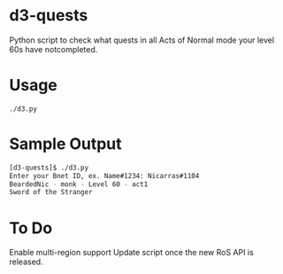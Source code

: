 d3-quests
=========

Python script to check what quests in all Acts of Normal mode your level 60s have notcompleted.

# Usage #
    ./d3.py

# Sample Output #

```bash
[d3-quests]$ ./d3.py
Enter your Bnet ID, ex. Name#1234: Nicarras#1104
BeardedNic - monk - Level 60 - act1
Sword of the Stranger
```

# To Do #
Enable multi-region support
Update script once the new RoS API is released.

